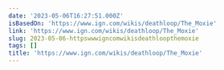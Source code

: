 ```yaml
---
date: '2023-05-06T16:27:51.000Z'
isBasedOn: 'https://www.ign.com/wikis/deathloop/The_Moxie'
link: 'https://www.ign.com/wikis/deathloop/The_Moxie'
slug: 2023-05-06-httpswwwigncomwikisdeathloopthemoxie
tags: []
title: 'https://www.ign.com/wikis/deathloop/The_Moxie'
---
```


